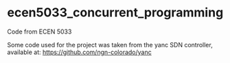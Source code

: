# ecen5033_concurrent_programming
Code from ECEN 5033

Some code used for the project was taken from the yanc SDN controller, available at:
https://github.com/ngn-colorado/yanc
